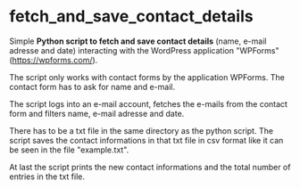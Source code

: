 # fetch_and_save_contact_details
Simple **Python script to fetch and save contact details** (name, e-mail adresse and date) interacting with the WordPress application "WPForms" (https://wpforms.com/).

The script only works with contact forms by the application WPForms. The contact form has to ask for name and e-mail.

The script logs into an e-mail account, fetches the e-mails from the contact form and filters name, e-mail adresse and date.

There has to be a txt file in the same directory as the python script. The script saves the contact informations in that txt file in csv format like it can be seen in the file "example.txt". 

At last the script prints the new contact informations and the total number of entries in the txt file.
